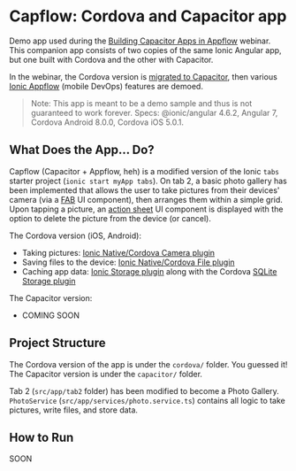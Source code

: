 # Capflow: Cordova and Capacitor app
Demo app used during the [Building Capacitor Apps in Appflow](https://ionicframework.com/resources/webinars/live-demo-building-capacitor-apps-in-appflow) webinar. This companion app consists of two copies of the same Ionic Angular app, but one built with Cordova and the other with Capacitor.

In the webinar, the Cordova version is [migrated to Capacitor](https://capacitor.ionicframework.com/docs/cordova/migration-strategy), then various [Ionic Appflow](https://ionicframework.com/docs/appflow) (mobile DevOps) features are demoed.

> Note: This app is meant to be a demo sample and thus is not guaranteed to work forever. Specs: @ionic/angular 4.6.2, Angular 7, Cordova Android 8.0.0, Cordova iOS 5.0.1.

## What Does the App... Do?

Capflow (Capacitor + Appflow, heh) is a modified version of the Ionic `tabs` starter project (`ionic start myApp tabs`). On tab 2, a basic photo gallery has been implemented that allows the user to take pictures from their devices' camera (via a [FAB](https://ionicframework.com/docs/api/fab) UI component), then arranges them within a simple grid. Upon tapping a picture, an [action sheet](https://ionicframework.com/docs/api/action-sheet) UI component is displayed with the option to delete the picture from the device (or cancel).

The Cordova version (iOS, Android):

* Taking pictures: [Ionic Native/Cordova Camera plugin](https://ionicframework.com/docs/native/camera)
* Saving files to the device: [Ionic Native/Cordova File plugin](https://ionicframework.com/docs/native/file)
* Caching app data: [Ionic Storage plugin](https://ionicframework.com/docs/building/storage) along with the Cordova [SQLite Storage plugin](https://www.npmjs.com/package/cordova-plugin-sqlite)

The Capacitor version:

* COMING SOON

## Project Structure

The Cordova version of the app is under the `cordova/` folder.
You guessed it! The Capacitor version is under the `capacitor/` folder.

Tab 2 (`src/app/tab2` folder) has been modified to become a Photo Gallery. `PhotoService` (`src/app/services/photo.service.ts`) contains all logic to take pictures, write files, and store data.

## How to Run

SOON